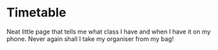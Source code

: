 Timetable
=========

Neat little page that tells me what class I have and when I have it on my phone. Never again shall I take my organiser from my bag!
